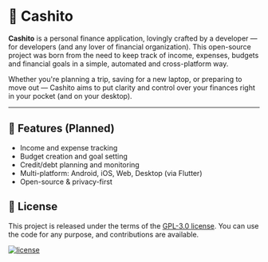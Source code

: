# 💸 Cashito

**Cashito** is a personal finance application, lovingly crafted by a developer — for developers (and any lover of financial organization). This open-source project was born from the need to keep track of income, expenses, budgets and financial goals in a simple, automated and cross-platform way.

Whether you're planning a trip, saving for a new laptop, or preparing to move out — Cashito aims to put clarity and control over your finances right in your pocket (and on your desktop).

---

## 🚀 Features (Planned)

- Income and expense tracking
- Budget creation and goal setting
- Credit/debt planning and monitoring
- Multi-platform: Android, iOS, Web, Desktop (via Flutter)
- Open-source & privacy-first

## 📜 License

This project is released under the terms of the [GPL-3.0 license](LICENSE). You can use the code for any purpose, and contributions are available.

[![license](https://img.shields.io/github/license/samhernandezcdev/cashito)](https://opensource.org/license/gpl-3-0)
